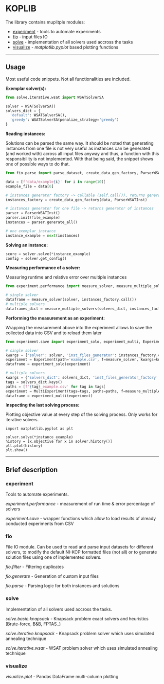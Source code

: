 # KOPLIB

The library contains muplitple modules: 
* [experiment](https://github.com/hjeni/ni-kop/tree/master/koplib/experiment) - tools to automate experiments
* [fio](https://github.com/hjeni/ni-kop/tree/master/koplib/fio) - input files IO  
* [solve](https://github.com/hjeni/ni-kop/tree/master/koplib/solve) - implementation of all solvers used accross the tasks
* [visualize](https://github.com/hjeni/ni-kop/tree/master/koplib/visualize) - *matplotlib.pyplot* based plotting functions

<hr/> 

## Usage

Most useful code snippets. Not all functionalities are included.

**Exemplar solver(s):**

```python
from solve.iterative.wsat import WSATSolverSA

solver = WSATSolverSA()
solvers_dict = {
  'default': WSATSolverSA(),
  'greedy': WSATSolverSA(penalize_strategy='greedy')
}
```

**Reading instances:**

Solutions can be parsed the same way. It should be noted that generating instances from one file is not very useful as instances can be generated (and worked with) across all input files anyway and thus, a function with this responsibility is not implemented. With that being said, the snippet shows one of possible ways to do that.  

```python
from fio.parse import parse_dataset, create_data_gen_factory, ParserWSATInst

data = [f'data/example{i}' for i in range(10)]
example_file = data[0]

# instances generator factory -> callable (self.call()), returns generator (per file) of generators (per instance)
instances_factory = create_data_gen_factory(data, ParserWSATInst)

# instances generator for one file -> returns generator of instances
parser = ParserWSATInst()
parser.init(file_example)
instances = parser.generate_all()

# one exemplar instance 
instance_example = next(instances)
```

**Solving an instance:**

```python
score = solver.solve(*instance_example)
config = solver.get_config()
```

**Measuring performance of a solver:**

Measuring runtime and relative error over multiple instances

```python
from experiment.performance import measure_solver, measure_multiple_solvers

# single solver 
dataframe = measure_solver(solver, instances_factory.call())
# multiple solvers 
dataframes_dict = measure_multiple_solvers(solvers_dict, instances_factory)
```

**Performing the measurement as an experiment:**

Wrapping the measurement above into the experiment allows to save the collected data into CSV and to reload them later

```python
from experiment.save import experiment_solo, experiment_multi, Experiment, MultiExperiment

# single solver 
kwargs = {'solver': solver, 'inst_files_generator': instances_factory.call()}
experiment = Experiment(path='example.csv', f=measure_solver, kwargs=kwargs)
dataframe = experiment_solo(experiment)

# multiple solvers
kwargs = {'solvers_dict': solvers_dict, 'inst_files_generator_factory': instances_factory}
tags = solvers_dict.keys()
paths = [f'{tag}_example.csv' for tag in tags]
experiment = MultiExperiment(tags=tags, paths=paths, f=measure_multiple_solvers, kwargs=kwargs)
dataframe = experiment_multi(experiment)
```

**Inspecting the last solving process:**

Plotting objective value at every step of the solving process. Only works for iterative solvers. 

```
import matplotlib.pyplot as plt

solver.solve(*instance_example)
history = [x.objective for x in solver.history()]
plt.plot(history)
plt.show()
```

<hr/>

## Brief description

### experiment

Tools to automate experiments. 

*experiment.performance* - measurement of run time & error percentage of solvers

*experiment.save* - wrapper functions which allow to load results of already conducted experiments from CSV

### fio

File IO module. Can be used to read and parse input datasets for different solvers, to modify the default NI-KOP formatted files (not all) or to generate solution files using one of implemented solvers. 


*fio.filter* - Filtering duplicates

*fio.generate* - Generation of custom input files

*fio.parse* - Parsing logic for both instances and solutions


### solve

Implementation of all solvers used accross the tasks. 

*solve.basic.knapsack* - Knapsack problem exact solvers and heuristics (Brute-force, B&B, FPTAS..)

*solve.iterative.knapsack* - Knapsack problem solver which uses simulated annealing technique

*solve.iterative.wsat* - WSAT problem solver which uses simulated annealing technique


### visualize

*visualize.plot* - Pandas DataFrame multi-column plotting 








